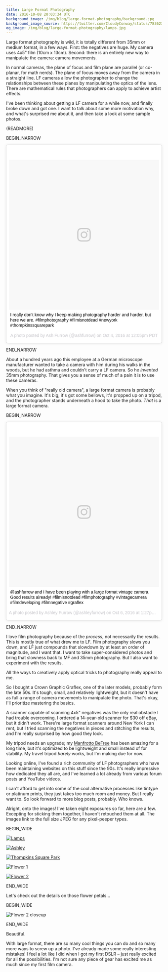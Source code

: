 ```yaml
---
title: Large Format Photography
date: 2016-10-08 20:03:34 UTC
background_image: /img/blog/large-format-photography/background.jpg
background_image_source: https://twitter.com/CloudyConway/status/783623380792668160
og_image: /img/blog/large-format-photography/lamps.jpg
---
```


Large format photography is wild, it is totally different from 35mm or medium format, in a few ways. First: the negatives are huge. My camera uses 4x5" film (10cm x 13cm). Second: there is an entirely new way to manipulate the camera: camera movements. 

In normal cameras, the plane of focus and film plane are parallel (or co-planar, for math nerds). The plane of focus moves away from the camera in a straight line. LF cameras allow the photographer to change the relationships between these planes by manipulating the optics of the lens. There are mathematical rules that photographers can apply to achieve artist effects.

I've been thinking about getting a LF camera for a while now, and finally broke down and got one. I want to talk about some more motivation why, and what's surprised me about it, and then take a look at some sample photos.

(READMORE)

BEGIN_NARROW

<blockquote class="instagram-media" data-instgrm-captioned data-instgrm-version="7" style=" background:#FFF; border:0; border-radius:3px; box-shadow:0 0 1px 0 rgba(0,0,0,0.5),0 1px 10px 0 rgba(0,0,0,0.15); margin: 1px; max-width:658px; padding:0; width:99.375%; width:-webkit-calc(100% - 2px); width:calc(100% - 2px);"><div style="padding:8px;"> <div style=" background:#F8F8F8; line-height:0; margin-top:40px; padding:50.0% 0; text-align:center; width:100%;"> <div style=" background:url(data:image/png;base64,iVBORw0KGgoAAAANSUhEUgAAACwAAAAsCAMAAAApWqozAAAABGdBTUEAALGPC/xhBQAAAAFzUkdCAK7OHOkAAAAMUExURczMzPf399fX1+bm5mzY9AMAAADiSURBVDjLvZXbEsMgCES5/P8/t9FuRVCRmU73JWlzosgSIIZURCjo/ad+EQJJB4Hv8BFt+IDpQoCx1wjOSBFhh2XssxEIYn3ulI/6MNReE07UIWJEv8UEOWDS88LY97kqyTliJKKtuYBbruAyVh5wOHiXmpi5we58Ek028czwyuQdLKPG1Bkb4NnM+VeAnfHqn1k4+GPT6uGQcvu2h2OVuIf/gWUFyy8OWEpdyZSa3aVCqpVoVvzZZ2VTnn2wU8qzVjDDetO90GSy9mVLqtgYSy231MxrY6I2gGqjrTY0L8fxCxfCBbhWrsYYAAAAAElFTkSuQmCC); display:block; height:44px; margin:0 auto -44px; position:relative; top:-22px; width:44px;"></div></div> <p style=" margin:8px 0 0 0; padding:0 4px;"> <a href="https://www.instagram.com/p/BLJu98mAMox/" style=" color:#000; font-family:Arial,sans-serif; font-size:14px; font-style:normal; font-weight:normal; line-height:17px; text-decoration:none; word-wrap:break-word;" target="_blank">I really don&#39;t know why I keep making photography harder and harder, but here we are. #filmphotography #filmisnotdead #newyork #thompkinssquarepark</a></p> <p style=" color:#c9c8cd; font-family:Arial,sans-serif; font-size:14px; line-height:17px; margin-bottom:0; margin-top:8px; overflow:hidden; padding:8px 0 7px; text-align:center; text-overflow:ellipsis; white-space:nowrap;">A photo posted by Ash Furrow (@ashfurrow) on <time style=" font-family:Arial,sans-serif; font-size:14px; line-height:17px;" datetime="2016-10-04T19:05:09+00:00">Oct 4, 2016 at 12:05pm PDT</time></p></div></blockquote> <script async defer src="//platform.instagram.com/en_US/embeds.js"></script>

END_NARROW

About a hundred years ago this employee at a German microscope manufacturer wanted to take a camera with him during his walks in the woods, but he had asthma and couldn't carry a LF camera. So he _invented_ 35mm photography. That gives you a sense of much of a pain it is to use these cameras.

When you think of "really old camera", a large format camera is probably what you imagine. It's big, it's got some bellows, it's propped up on a tripod, and the photographer stands underneath a hood to take the photo. _That_ is a large format camera.

BEGIN_NARROW

<blockquote class="instagram-media" data-instgrm-captioned data-instgrm-version="7" style=" background:#FFF; border:0; border-radius:3px; box-shadow:0 0 1px 0 rgba(0,0,0,0.5),0 1px 10px 0 rgba(0,0,0,0.15); margin: 1px; max-width:658px; padding:0; width:99.375%; width:-webkit-calc(100% - 2px); width:calc(100% - 2px);"><div style="padding:8px;"> <div style=" background:#F8F8F8; line-height:0; margin-top:40px; padding:50.0% 0; text-align:center; width:100%;"> <div style=" background:url(data:image/png;base64,iVBORw0KGgoAAAANSUhEUgAAACwAAAAsCAMAAAApWqozAAAABGdBTUEAALGPC/xhBQAAAAFzUkdCAK7OHOkAAAAMUExURczMzPf399fX1+bm5mzY9AMAAADiSURBVDjLvZXbEsMgCES5/P8/t9FuRVCRmU73JWlzosgSIIZURCjo/ad+EQJJB4Hv8BFt+IDpQoCx1wjOSBFhh2XssxEIYn3ulI/6MNReE07UIWJEv8UEOWDS88LY97kqyTliJKKtuYBbruAyVh5wOHiXmpi5we58Ek028czwyuQdLKPG1Bkb4NnM+VeAnfHqn1k4+GPT6uGQcvu2h2OVuIf/gWUFyy8OWEpdyZSa3aVCqpVoVvzZZ2VTnn2wU8qzVjDDetO90GSy9mVLqtgYSy231MxrY6I2gGqjrTY0L8fxCxfCBbhWrsYYAAAAAElFTkSuQmCC); display:block; height:44px; margin:0 auto -44px; position:relative; top:-22px; width:44px;"></div></div> <p style=" margin:8px 0 0 0; padding:0 4px;"> <a href="https://www.instagram.com/p/BLPB9qllzfG/" style=" color:#000; font-family:Arial,sans-serif; font-size:14px; font-style:normal; font-weight:normal; line-height:17px; text-decoration:none; word-wrap:break-word;" target="_blank">@ashfurrow and I have been playing with a large format vintage camera. Good results already! #filmisnotdead #filmphotography #vintagecamera #filmdeveloping #filmnegative #graflex</a></p> <p style=" color:#c9c8cd; font-family:Arial,sans-serif; font-size:14px; line-height:17px; margin-bottom:0; margin-top:8px; overflow:hidden; padding:8px 0 7px; text-align:center; text-overflow:ellipsis; white-space:nowrap;">A photo posted by Ashley Furrow (@ashleyfurrow) on <time style=" font-family:Arial,sans-serif; font-size:14px; line-height:17px;" datetime="2016-10-06T20:27:21+00:00">Oct 6, 2016 at 1:27pm PDT</time></p></div></blockquote> <script async defer src="//platform.instagram.com/en_US/embeds.js"></script>

END_NARROW

I love film photography because of the _process_, not necessarily the results. This is mostly true of what drew me to LF. Film photography slows you down, and LF just compounds that slowdown by at least an order of magnitude, and I want that. I want to take super-considered photos and bring that slowness back to MF and 35mm photography. But I also want to experiment with the results.

All the ways to creatively apply optical tricks to photography really appeal to me.

So I bought a Crown Graphic Graflex, one of the later models, probably form the late 50s. It's tough, small, and relatively lightweight, but it doesn't have as full a range of camera movements to manipulate the photo. That's okay, I'll prioritize mastering the basics.

A scanner capable of scanning 4x5" negatives was the only real obstacle I had trouble overcoming. I ordered a 14-year-old scanner for $30 off eBay, but it didn't work. There're large format scanners around New York I can rent, but I tried scanning the negatives in pieces and stitching the results, and I'm really surprised by how good they look.

My tripod needs an upgrade; my [Manfrotto BeFree](http://amzn.to/2dGCK7h) has been amazing for a long time, but it's optimized to be lightweight and small instead of for stability. My travel tripod _barely_ works, but I'm making due for now. 

Looking online, I've found a rich community of LF photographers who have been maintaining websites on this stuff since the 90s. It's really impressive how dedicated they all are, and I've learned a lot already from various forum posts and YouTube videos.

I can't afford to get into some of the cool alternative processes like tintype or platinum prints, they just takes too much room and money. But I really want to. So look forward to more blog posts, probably. Who knows.

Alright, onto the images! I've taken eight exposures so far, here are a few. Excepting for sticking them together, I haven't retouched them at all. The images link to the full size JPEG for any pixel-peeper types.

BEGIN_WIDE

[![Lamps](/img/blog/large-format-photography/lamps.jpg)](/img/blog/large-format-photography/originals/lamps.jpg)

[![Ashley](/img/blog/large-format-photography/ashley.jpg)](/img/blog/large-format-photography/originals/ashley.jpg)

[![Thompkins Square Park](/img/blog/large-format-photography/tree.jpg)](/img/blog/large-format-photography/originals/tree.jpg)

[![Flower 1](/img/blog/large-format-photography/flower-1.jpg)](/img/blog/large-format-photography/originals/flower-1.jpg)

[![Flower 2](/img/blog/large-format-photography/flower-2.jpg)](/img/blog/large-format-photography/originals/flower-2.jpg)

END_WIDE

Let's check out the details on those flower petals...
  
BEGIN_WIDE

![Flower 2 closeup](/img/blog/large-format-photography/flower-2-closeup.jpg)

END_WIDE

Beautiful.

With large format, there are so many cool things you can do and so many more ways to screw up a photo. I've already made some really interesting mistakes! I feel a lot like I did when I got my first DSLR – just really excited for all the possibilities. I'm not sure any piece of gear has excited me as much since my first film camera.